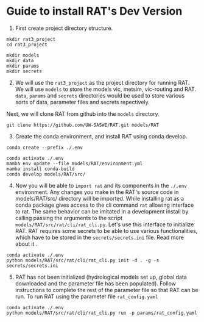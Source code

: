 # Guide to install RAT's Dev Version

1. First create project directory structure.
```
mkdir rat3_project
cd rat3_project

mkdir models
mkdir data
mkdir params
mkdir secrets
```

2. We will use the `rat3_project` as the project directory for running RAT. We will use `models` to store the models vic, metsim, vic-routing and RAT. `data`, `params` and `secrets` directories would be used to store various sorts of data, parameter files and secrets repectively.

Next, we will clone RAT from github into the `models` directory.
```
git clone https://github.com/UW-SASWE/RAT.git models/RAT
```

3. Create the conda environment, and install RAT using conda develop.
```
conda create --prefix ./.env

conda activate ./.env
mamba env update --file models/RAT/environment.yml
mamba install conda-build
conda develop models/RAT/src/
```

4. Now you will be able to `import rat` and its components in the `./.env` environment. Any changes you make in the RAT's source code in models/RAT/src/ directory will be imported. While installing rat as a conda package gives access to the cli command `rat` allowing interface to rat. The same behavior can be imitated in a development install by calling passing the arguments to the script `models/RAT/src/rat/cli/rat_cli.py`. Let's use this interface to initialize RAT. RAT requires some secrets to be able to use various functionalities, which have to be stored in the `secrets/secrets.ini` file. Read more about it [](here).
```
conda activate ./.env
python models/RAT/src/rat/cli/rat_cli.py init -d . -g -s secrets/secrets.ini
```

5. RAT has not been initialized (hydrological models set up, global data downloaded and the parameter file has been populated). Follow instructions [](here) to complete the rest of the parameter file so that RAT can be run. To run RAT using the parameter file `rat_config.yaml`
```
conda activate ./.env
python models/RAT/src/rat/cli/rat_cli.py run -p params/rat_config.yaml
```

